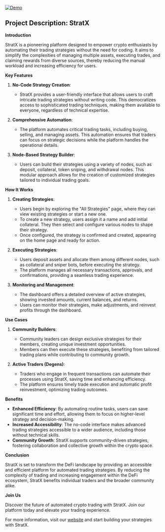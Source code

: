 [![Demo](https://img.youtube.com/vi/OIYo1stYFyw/0.jpg)](https://www.youtube.com/watch?v=OIYo1stYFyw)

## Project Description: StratX

**Introduction**

StratX is a pioneering platform designed to empower crypto enthusiasts by automating their trading strategies without the need for coding. It aims to simplify the complexities of managing multiple assets, executing trades, and claiming rewards from diverse sources, thereby reducing the manual workload and increasing efficiency for users.

**Key Features**

1. **No-Code Strategy Creation**:
    - StratX provides a user-friendly interface that allows users to craft intricate trading strategies without writing code. This democratizes access to sophisticated trading techniques, making them available to everyone, regardless of technical expertise.

1. **Comprehensive Automation**:
    - The platform automates critical trading tasks, including buying, selling, and managing assets. This automation ensures that traders can focus on strategic decisions while the platform handles the operational details.

1. **Node-Based Strategy Builder**:
    - Users can build their strategies using a variety of nodes, such as deposit, collateral, token sniping, and withdrawal nodes. This modular approach allows for the creation of customized strategies tailored to individual trading goals.

**How It Works**

1. **Creating Strategies**:
    - Users begin by exploring the "All Strategies" page, where they can view existing strategies or start a new one.
    - To create a new strategy, users assign it a name and add initial collateral. They then select and configure various nodes to shape their strategy.
    - Once configured, the strategy is confirmed and created, appearing on the home page and ready for action.

1. **Executing Strategies**:
    - Users deposit assets and allocate them among different nodes, such as collateral and sniper bots, before executing the strategy.
    - The platform manages all necessary transactions, approvals, and confirmations, providing a seamless trading experience.

1. **Monitoring and Management**:
    - The dashboard offers a detailed overview of active strategies, showing invested amounts, current balances, and returns.
    - Users can monitor their strategies, make adjustments, and reinvest profits through the dashboard.

**Use Cases**

1. **Community Builders**:
    - Community leaders can design exclusive strategies for their members, creating unique investment opportunities.
    - Members can then execute these strategies, benefiting from tailored trading plans while contributing to community growth.

1. **Active Traders (Degens)**:
    - Traders who engage in frequent transactions can automate their processes using StratX, saving time and enhancing efficiency.
    - The platform ensures timely trade execution and automatic profit reinvestment, optimizing trading outcomes.

**Benefits**

- **Enhanced Efficiency**: By automating routine tasks, users can save significant time and effort, allowing them to focus on higher-level strategy and decision-making.
- **Increased Accessibility**: The no-code interface makes advanced trading strategies accessible to a wider audience, including those without technical skills.
- **Community Growth**: StratX supports community-driven strategies, fostering collaboration and collective growth within the crypto space.

**Conclusion**

StratX is set to transform the DeFi landscape by providing an accessible and efficient platform for automated trading strategies. By reducing the complexity of trading and increasing engagement within the DeFi ecosystem, StratX benefits individual traders and the broader community alike.

**Join Us**

Discover the future of automated crypto trading with StratX. Join our platform today and elevate your trading experience.

For more information, visit our [website](https://StratX.blockdudes.com) and start building your strategies with StratX.